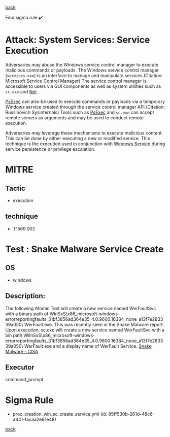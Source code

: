 
[back](../index.md)

Find sigma rule :heavy_check_mark: 

# Attack: System Services: Service Execution 

Adversaries may abuse the Windows service control manager to execute malicious commands or payloads. The Windows service control manager (<code>services.exe</code>) is an interface to manage and manipulate services.(Citation: Microsoft Service Control Manager) The service control manager is accessible to users via GUI components as well as system utilities such as <code>sc.exe</code> and [Net](https://attack.mitre.org/software/S0039).

[PsExec](https://attack.mitre.org/software/S0029) can also be used to execute commands or payloads via a temporary Windows service created through the service control manager API.(Citation: Russinovich Sysinternals) Tools such as [PsExec](https://attack.mitre.org/software/S0029) and <code>sc.exe</code> can accept remote servers as arguments and may be used to conduct remote execution.

Adversaries may leverage these mechanisms to execute malicious content. This can be done by either executing a new or modified service. This technique is the execution used in conjunction with [Windows Service](https://attack.mitre.org/techniques/T1543/003) during service persistence or privilege escalation.

# MITRE
## Tactic
  - execution


## technique
  - T1569.002


# Test : Snake Malware Service Create
## OS
  - windows


## Description:
The following Atomic Test will create a new service named WerFaultSvc with a binary path of WinSxS\x86_microsoft-windows-errorreportingfaults_31bf3856ad364e35_4.0.9600.16384_none_a13f7e283339a050\ WerFault.exe.
This was recently seen in the Snake Malware report. 
Upon execution, sc.exe will create a new service named WerFaultSvc with a bin path \WinSxS\x86_microsoft-windows-errorreportingfaults_31bf3856ad364e35_4.0.9600.16384_none_a13f7e283339a050\ WerFault.exe and a display name of WerFault Service.
[Snake Malware - CISA](https://media.defense.gov/2023/May/09/2003218554/-1/-1/0/JOINT_CSA_HUNTING_RU_INTEL_SNAKE_MALWARE_20230509.PDF)  


## Executor
command_prompt

# Sigma Rule
 - proc_creation_win_sc_create_service.yml (id: 85ff530b-261d-48c6-a441-facaa2e81e48)



[back](../index.md)
